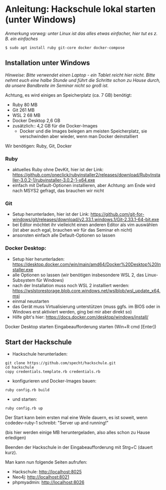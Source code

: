 # Anleitung: Hackschule lokal starten (unter Windows)

_Anmerkung vorweg: unter Linux ist das alles etwas einfacher, hier tut es z. B. ein einfaches_

```
$ sudo apt install ruby git-core docker docker-compose
```

## Installation unter Windows

_Hinweise: Bitte verwendet einen Laptop - ein Tablet reicht hier nicht. Bitte nehmt euch eine halbe Stunde und führt die Schritte schon zu Hause durch, da unsere Bandbreite im Seminar nicht so groß ist._

Achtung, es wird einiges an Speicherplatz (ca. 7 GB) benötigt:

- Ruby 80 MB
- Git 261 MB
- WSL 2 68 MB
- Docker Desktop 2,6 GB
- zusätzlich:: 4,2 GB für die Docker-Images
  - Docker und die Images belegen am meisten Speicherplatz, sie verschwinden aber wieder, wenn man Docker deinstalliert

Wir benötigen: Ruby, Git, Docker

### Ruby

- aktuelles Ruby ohne DevKit, hier ist der Link:
https://github.com/oneclick/rubyinstaller2/releases/download/RubyInstaller-3.0.2-1/rubyinstaller-3.0.2-1-x64.exe
- einfach mit Default-Optionen installieren, aber Achtung: am Ende wird nach MSYS2 gefragt, das brauchen wir nicht

### Git

- Setup herunterladen, hier ist der Link:
https://github.com/git-for-windows/git/releases/download/v2.33.1.windows.1/Git-2.33.1-64-bit.exe
- bei Editor möchtet ihr vielleicht einen anderen Editor als vim auswählen (ist aber auch egal, brauchen wir für das Seminar eh nicht)
- ansonsten einfach alle Default-Optionen so lassen

### Docker Desktop: 

- Setup hier herunterladen:
https://desktop.docker.com/win/main/amd64/Docker%20Desktop%20Installer.exe
- alle Optionen so lassen (wir benötigen insbesondere WSL 2, das Linux-Subsystem für Windows)
- nach der Installation muss noch WSL 2 installiert werden:
  https://wslstorestorage.blob.core.windows.net/wslblob/wsl_update_x64.msi
- einmal neustarten
- das Gerät muss Virtualisierung unterstützen (muss ggfs. im BIOS oder in Windows erst aktiviert werden, ging bei mir aber direkt so)
- Hilfe gibt's hier: https://docs.docker.com/desktop/windows/install/

Docker Desktop starten
Eingabeaufforderung starten (Win+R cmd [Enter])

## Start der Hackschule

- Hackschule herunterladen:

```
git clone https://github.com/specht/hackschule.git
cd hackschule
copy credentials.template.rb credentials.rb
```

- konfigurieren und Docker-Images bauen:

```
ruby config.rb build
```

- und starten:
```
ruby config.rb up
```

Der Start kann beim ersten mal eine Weile dauern, es ist soweit, wenn codedev-ruby-1 schreibt: "Server up and running!"

(bis hier werden einige MB heruntergeladen, also alles schon zu Hause erledigen)

Beenden der Hackschule in der Eingabeaufforderung mit Strg+C (dauert kurz).

Man kann nun folgende Seiten aufrufen:

- Hackschule: [http://localhost:8025](http://localhost:8025)
- Neo4j: [http://localhost:8021](http://localhost:8021)
- phpmyadmin: [http://localhost:8026](http://localhost:8026)
